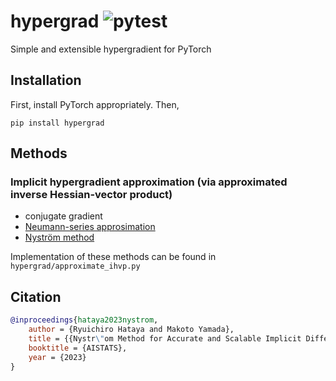 # hypergrad ![pytest](https://github.com/moskomule/hypergrad/workflows/pytest/badge.svg)

Simple and extensible hypergradient for PyTorch

<!-- [![PyPI - Version](https://img.shields.io/pypi/v/hypergrad.svg)](https://pypi.org/project/hypergrad)
[![PyPI - Python Version](https://img.shields.io/pypi/pyversions/hypergrad.svg)](https://pypi.org/project/hypergrad) -->

## Installation

First, install PyTorch appropriately. Then,

```console
pip install hypergrad
```

## Methods

### Implicit hypergradient approximation (via approximated inverse Hessian-vector product)

* conjugate gradient
* [Neumann-series approsimation](https://proceedings.mlr.press/v108/lorraine20a.html)
* [Nyström method](to_be_updated)

Implementation of these methods can be found in `hypergrad/approximate_ihvp.py`

## Citation

```bibtex
@inproceedings{hataya2023nystrom,
    author = {Ryuichiro Hataya and Makoto Yamada},
    title = {{Nystr\"om Method for Accurate and Scalable Implicit Differentiation}},
    booktitle = {AISTATS},
    year = {2023}
}
```